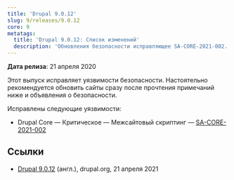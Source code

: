 ```yaml
---
title: 'Drupal 9.0.12'
slug: 9/releases/9.0.12
core: 9
metatags:
  title: 'Drupal 9.0.12: Список изменений'
  description: 'Обновления безопасности исправляющее SA-CORE-2021-002.'
---
```


**Дата релиза**: 21 апреля 2020

Этот выпуск исправляет уязвимости безопасности. Настоятельно рекомендуется обновить сайты сразу после прочтения примечаний ниже и объявления о безопасности.

Исправлены следующие уязвимости:

- Drupal Core — Критическое — Межсайтовый скриптинг — [SA-CORE-2021-002](../../../../security/sa-core/2021-002/index.md)

## Ссылки

- [Drupal 9.0.12](https://www.drupal.org/project/drupal/releases/9.0.12) (англ.), drupal.org, 21 апреля 2021
